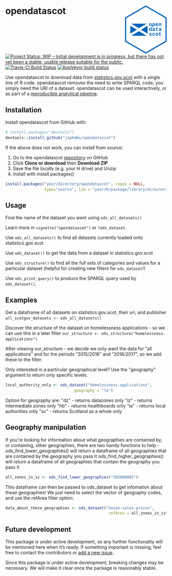 
<!-- README.md is generated from README.Rmd. Please edit that file -->
opendatascot <img src = "man/figures/logo.svg" align = "right" height = 150/>
=============================================================================

[![Project Status: WIP – Initial development is in progress, but there has not yet been a stable, usable release suitable for the public.](https://www.repostatus.org/badges/latest/wip.svg)](https://www.repostatus.org/#wip) [![Travis-CI Build Status](https://travis-ci.org/jsphdms/opendatascot.svg?branch=master)](https://travis-ci.org/jsphdms/opendatascot) [![AppVeyor build status](https://ci.appveyor.com/api/projects/status/github/jsphdms/opendatascot?branch=master&svg=true)](https://ci.appveyor.com/project/jsphdms/opendatascot)

Use opendatascot to download data from [statistics.gov.scot](http://statistics.gov.scot/home) with a single line of R code. opendatascot removes the need to write SPARQL code; you simply need the URI of a dataset. opendatascot can be used interactively, or as part of a [reproducible analytical pipeline](https://ukgovdatascience.github.io/rap_companion/).

Installation
------------

Install opendatascot from GitHub with:

``` r
# install.packages("devtools")
devtools::install_github("jsphdms/opendatascot")
```

If the above does not work, you can install from source:

1.  Go to the opendatascot [repository](https://github.com/jsphdms/opendatascot) on GitHub
2.  Click **Clone or download** then **Download ZIP**
3.  Save the file locally (e.g. your H drive) and Unzip
4.  Install with install.packages()

<!-- end list -->
``` r
install.packages("your/directory/opendatascot", repos = NULL,
                 type="source", lib = "your/R/package/library/directory")
```

Usage
-----

Find the name of the dataset you want using `ods_all_datasets()`

Learn more in `vignette("opendatascot")` or `?ods_dataset`.

Use `ods_all_datasets()` to find all datasets currently loaded onto statistics.gov.scot

Use `ods_dataset()` to get the data from a dataset in statistics.gov.scot

Use `ods_structure()` to find all the full sets of categories and values for a particular dataset (helpful for creating new filters for `ods_dataset`!)

Use `ods_print_query()` to produce the SPARQL query used by `ods_dataset()`.

Examples
--------

Get a dataframe of all datasets on statistics.gov.scot, their uri, and publisher `all_scotgov_datasets <- ods_all_datasets()`

Discover the structure of the dataset on homelessness applications - so we can use this in a later filter `our_structure <- ods_structure("homelessness-applications")`

After viewing our\_structure - we decide we only want the data for “all applications” and for the periods “2015/2016” and “2016/2017”, so we add these to the filter.

Only interested in a particular geographical level? Use the "geography" argument to return only specific levels.

``` r
local_authority_only <- ods_dataset("homelessness-applications",
                              geography = "la")
```

Option for geography are: "dz" - returns datazones only "iz" - returns intermediate zones only "hb" - returns healthboards only "la" - returns local authorities only "sc" - returns Scotland as a whole only

Geography manipulation
----------------------

If you're looking for information about what geographies are contained by, or containing, other geographies, there are two handy functions to help - ods\_find\_lower\_geographies() will return a dataframe of all geographies that are contained by the geography you pass it ods\_find\_higher\_geographies() will return a dataframe of all geographies that contain the geography you pass it

``` r
all_zones_in_iz <- ods_find_lower_geographies("S02000003")
```

This dataframe can then be passed to ods\_dataset to get infomation about these geographies! We just need to select the vector of geography codes, and use the refArea filter option:

``` r
data_about_these_geographies <- ods_dataset("house-sales-prices",
                                             refArea = all_zones_in_iz$geography)
```

Future development
------------------

This package is under active development, so any further functionality will be mentioned here when it’s ready. If something important is missing, feel free to contact the contributors or [add a new issue](https://github.com/jsphdms/opendatascot/issues).

Since this package is under active development, breaking changes may be necessary. We will make it clear once the package is reasonably stable.
